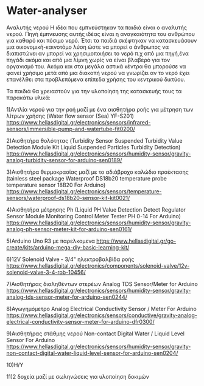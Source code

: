 # Water-analyser
Αναλυτής νερού
Η ιδέα που εμπνεύστηκαν τα παιδιά είναι ο αναλυτής νερού. Πηγή έμπνευσης αυτής ιδέας είναι η αναγκαιότητα του ανθρώπου  για καθαρό και πόσιμο νερό. Έτσι τα παιδιά σκέφτηκαν να κατασκευάσουν μια οικονομική-καινοτόμο λύση ώστε να μπορεί ο άνθρωπος να διαπιστώνει αν μπορεί να χρησιμοποιήσει το νερό π.χ από μια πηγή,ένα πηγάδι ακόμα και από μια λίμνη χωρίς να είναι βλαβερό για  τον οργανισμό του. Ακόμα και στα μεγάλα αστικά κέντρα θα μπορούσε να φανεί χρήσιμο μετά από μια διακοπή νερού να γνωρίζει αν το νερό έχει επανέλθει στα προβλεπόμενα επίπεδα χρήσης του κεντρικού δικτύου. 
  
Τα παιδιά θα χρειαστούν για την υλοποίηση της κατασκευής τους τα παρακάτω υλικά:

1)Αντλία νερού για την ροή μαζί με ένα αισθητήρα ροής για μέτρηση των λίτρων χρήσης (Water flow sensor (Sea) YF-S201)
https://www.hellasdigital.gr/electronics/sensors/infrared-sensors/immersible-pump-and-watertube-fit0200/

2)Αισθητήρα θολότητας (Turbidity Sensor Suspended Turbidity Value Detection Module Kit Liquid Suspended Particles Turbidity Detection)
https://www.hellasdigital.gr/electronics/sensors/humidity-sensor/gravity-analog-turbidity-sensor-for-arduino-sen0189/

3)Αισθητήρα θερμοκρασίας μαζί με το αδιάβροχο καλώδιο προέκτασης (tainless steel package Waterproof DS18b20 temperature probe temperature sensor 18B20 For Arduino)
https://www.hellasdigital.gr/electronics/sensors/temperature-sensors/waterproof-ds18b20-sensor-kit-kit0021/

4)Αισθητήρα μέτρησης Ph (Liquid PH Value Detection Detect Regulator Sensor Module Monitoring Control Meter Tester PH 0-14 For Arduino)
https://www.hellasdigital.gr/electronics/sensors/humidity-sensor/gravity-analog-ph-sensor-meter-kit-for-arduino-sen0161/

5)Arduino Uno R3 με παρελκομενα
https://www.hellasdigital.gr/go-create/kits/arduino-mega-diy-basic-learning-kit/

6)12V Solenoid Valve - 3/4" ηλεκτροβαλβίδα ροής
https://www.hellasdigital.gr/electronics/components/solenoid-valve/12v-solenoid-valve-3-4-rob-10456/

7)Αισθητήρας διαληθέντων στερέων Analog TDS Sensor/Meter for Arduino
https://www.hellasdigital.gr/electronics/sensors/humidity-sensor/gravity-analog-tds-sensor-meter-for-arduino-sen0244/

8)Αγωγημόμετρο Analog Electrical Conductivity Sensor / Meter For Arduino
https://www.hellasdigital.gr/electronics/sensors/conductive/gravity-analog-electrical-conductivity-sensor-meter-for-arduino-dfr0300/

9)Αισθητήρας στάθμης νερού Non-contact Digital Water / Liquid Level Sensor For Arduino
https://www.hellasdigital.gr/electronics/sensors/humidity-sensor/gravity-non-contact-digital-water-liquid-level-sensor-for-arduino-sen0204/

10)Η/Υ 

11)2 δοχεία μαζί με σωληνώσεις για υλοποίηση δοκιμών

